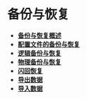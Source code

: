 # 备份与恢复

-   **[备份与恢复概述](备份与恢复概述.md)**  
-   **[配置文件的备份与恢复](配置文件的备份与恢复.md)**  
-   **[逻辑备份与恢复](逻辑备份与恢复.md)**
-   **[物理备份与恢复](物理备份与恢复.md)**
-   **[闪回恢复](闪回恢复.md)**
-   **[导出数据](导出数据.md)**
-   **[导入数据](导入数据.md)**

